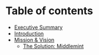 # Table of contents

* [Executive Summary](README.md)
* [Introduction](introduction.md)
* [Mission & Vision](mission-and-vision/README.md)
  * [The Solution: Middlemint](mission-and-vision/the-solution-middlemint.md)
